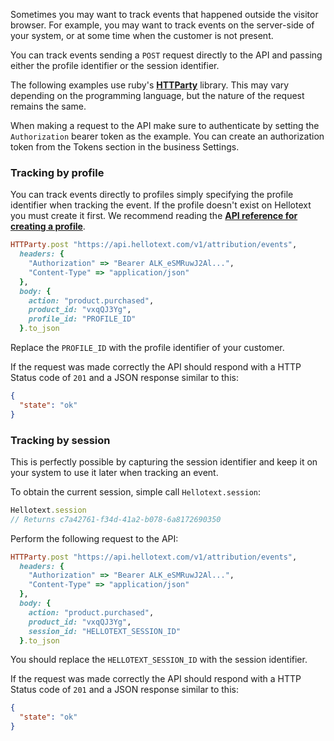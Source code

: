 Sometimes you may want to track events that happened outside the visitor browser. For example, you may want to track events on the server-side of your system, or at some time when the customer is not present.

You can track events sending a `POST` request directly to the API and passing either the profile identifier or the session identifier. 

The following examples use ruby's [**HTTParty**](https://github.com/jnunemaker/httparty) library. This may vary depending on the programming language, but the nature of the request remains the same.

When making a request to the API make sure to authenticate by setting the `Authorization` bearer token as the example. You can create an authorization token from the Tokens section in the business Settings.

### Tracking by profile

You can track events directly to profiles simply specifying the profile identifier when tracking the event. If the profile doesn't exist on Hellotext you must create it first. We recommend reading the [**API reference for creating a profile**](https://www.hellotext.com/api#create_a_profile).

```ruby
HTTParty.post "https://api.hellotext.com/v1/attribution/events", 
  headers: { 
    "Authorization" => "Bearer ALK_eSMRuwJ2Al...",
    "Content-Type" => "application/json"
  },
  body: { 
    action: "product.purchased",
    product_id: "vxqQJ3Yg",
    profile_id: "PROFILE_ID"
  }.to_json
```

Replace the `PROFILE_ID` with the profile identifier of your customer. 

If the request was made correctly the API should respond with a HTTP Status code of `201` and a JSON response similar to this:

```json
{
  "state": "ok"
}
```

### Tracking by session

This is perfectly possible by capturing the session identifier and keep it on your system to use it later when tracking an event.

To obtain the current session, simple call `Hellotext.session`:

```javascript
Hellotext.session
// Returns c7a42761-f34d-41a2-b078-6a8172690350
```

Perform the following request to the API:


```ruby
HTTParty.post "https://api.hellotext.com/v1/attribution/events", 
  headers: { 
    "Authorization" => "Bearer ALK_eSMRuwJ2Al...",
    "Content-Type" => "application/json"
  },
  body: { 
    action: "product.purchased",
    product_id: "vxqQJ3Yg",
    session_id: "HELLOTEXT_SESSION_ID"
  }.to_json
```

You should replace the `HELLOTEXT_SESSION_ID` with the session identifier.

If the request was made correctly the API should respond with a HTTP Status code of `201` and a JSON response similar to this:

```json
{
  "state": "ok"
}
```
